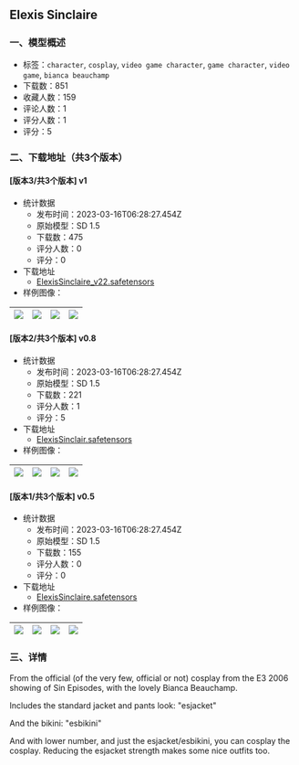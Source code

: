## Elexis Sinclaire
### 一、模型概述

- 标签：`character`, `cosplay`, `video game character`, `game character`, `video game`, `bianca beauchamp`
- 下载数：851
- 收藏人数：159
- 评论人数：1
- 评分人数：1
- 评分：5

### 二、下载地址（共3个版本）

#### [版本3/共3个版本] v1

- 统计数据
  - 发布时间：2023-03-16T06:28:27.454Z
  - 原始模型：SD 1.5
  - 下载数：475
  - 评分人数：0
  - 评分：0
- 下载地址
  - [ElexisSinclaire_v22.safetensors](https://civitai.com/api/download/models/23978)
- 样例图像：

| <img src="https://image.civitai.com/xG1nkqKTMzGDvpLrqFT7WA/ca51f130-dce2-4439-952f-5a05e60ca200/width=450/260514.jpeg" /> | <img src="https://image.civitai.com/xG1nkqKTMzGDvpLrqFT7WA/4107d543-ceac-41ed-89fd-ffefd9565900/width=450/260513.jpeg" /> | <img src="https://image.civitai.com/xG1nkqKTMzGDvpLrqFT7WA/95e72233-c510-417e-c0a4-e50919729600/width=450/260512.jpeg" /> | <img src="https://image.civitai.com/xG1nkqKTMzGDvpLrqFT7WA/dfe6dfaa-4e33-4c58-a128-e4c070cb0600/width=450/260511.jpeg" /> |
| ---- | ---- | ---- | ---- |

#### [版本2/共3个版本] v0.8

- 统计数据
  - 发布时间：2023-03-16T06:28:27.454Z
  - 原始模型：SD 1.5
  - 下载数：221
  - 评分人数：1
  - 评分：5
- 下载地址
  - [ElexisSinclair.safetensors](https://civitai.com/api/download/models/23377)
- 样例图像：

| <img src="https://image.civitai.com/xG1nkqKTMzGDvpLrqFT7WA/5784027b-b23e-49c9-d9a5-ec4f9d0c1100/width=450/253560.jpeg" /> | <img src="https://image.civitai.com/xG1nkqKTMzGDvpLrqFT7WA/e1ff7146-c680-4aa6-4b13-0ee7e96d5400/width=450/253559.jpeg" /> | <img src="https://image.civitai.com/xG1nkqKTMzGDvpLrqFT7WA/c66c8c69-f00a-4333-0970-0bf1d752a600/width=450/253558.jpeg" /> | <img src="https://image.civitai.com/xG1nkqKTMzGDvpLrqFT7WA/ac17c225-d183-4b8f-1f0c-3e2b39aaa000/width=450/253557.jpeg" /> |
| ---- | ---- | ---- | ---- |

#### [版本1/共3个版本] v0.5

- 统计数据
  - 发布时间：2023-03-16T06:28:27.454Z
  - 原始模型：SD 1.5
  - 下载数：155
  - 评分人数：0
  - 评分：0
- 下载地址
  - [ElexisSinclaire.safetensors](https://civitai.com/api/download/models/23253)
- 样例图像：

| <img src="https://image.civitai.com/xG1nkqKTMzGDvpLrqFT7WA/34208f69-8fff-485b-cc8e-ac26045fa400/width=450/252003.jpeg" /> | <img src="https://image.civitai.com/xG1nkqKTMzGDvpLrqFT7WA/5c9e0960-ece7-478f-f4f0-7d7b3d0ac700/width=450/252017.jpeg" /> | <img src="https://image.civitai.com/xG1nkqKTMzGDvpLrqFT7WA/4926b0e8-e647-498c-99f5-ecf52f508600/width=450/252016.jpeg" /> | <img src="https://image.civitai.com/xG1nkqKTMzGDvpLrqFT7WA/6fc2ed59-fb76-48ee-ecc7-c7d7a65c6200/width=450/252015.jpeg" /> |
| ---- | ---- | ---- | ---- |


### 三、详情
<p>From the official (of the very few, official or not) cosplay from the E3 2006 showing of Sin Episodes, with the lovely Bianca Beauchamp.</p><p>Includes the standard jacket and pants look: "esjacket"</p><p>And the bikini: "esbikini"</p><p>And with lower number, and just the esjacket/esbikini, you can cosplay the cosplay. Reducing the esjacket strength makes some nice outfits too.</p>